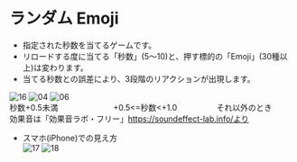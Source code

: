# ランダム Emoji
- 指定された秒数を当てるゲームです。
- リロードする度に当てる「秒数」(5〜10)と、押す標的の「Emoji」(30種以上)は変わります。
- 当てる秒数との誤差により、3段階のリアクションが出現します。<br>

![16](https://user-images.githubusercontent.com/67646107/130400790-3da4154e-0570-4ee2-a4f6-b6f74a01f6f2.png)
![04](https://user-images.githubusercontent.com/67646107/130400805-9fe924cc-8171-40f6-9c55-16a03a710e7c.png)
![06](https://user-images.githubusercontent.com/67646107/130400820-16b21ddd-d18a-463e-9c3f-bcfef1af7715.png)
<br>秒数+0.5未満　　　　　　　+0.5<=秒数<+1.0　　　　　それ以外のとき<br>
効果音は「効果音ラボ・フリー」https://soundeffect-lab.info/より
- スマホ(iPhone)での見え方<br>
![17](https://user-images.githubusercontent.com/67646107/130399439-c4bb8a84-148d-4cb1-9c32-c64edad95222.jpeg)
![18](https://user-images.githubusercontent.com/67646107/130399454-cb23a077-e549-4e8f-8fa2-d6e1fa5abd31.jpeg)

